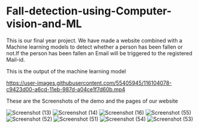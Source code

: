 # Fall-detection-using-Computer-vision-and-ML

This is our final year project. We have made a website combined with a Machine learning models to detect whether a person has been fallen or not.If the person has been fallen an Email will be triggered to the registered Mail-id.

This is the output of the machine learning model

https://user-images.githubusercontent.com/55405945/116104078-c9423d00-a6cd-11eb-987d-a04ce1f7d60b.mp4

These are the Screenshots of the demo and the pages of our website

![Screenshot (13)](https://user-images.githubusercontent.com/55405945/116104449-12928c80-a6ce-11eb-9821-783ba162ec22.png)
![Screenshot (14)](https://user-images.githubusercontent.com/55405945/116104469-17574080-a6ce-11eb-9fae-70e1461d4c30.png)
![Screenshot (16)](https://user-images.githubusercontent.com/55405945/116104513-22aa6c00-a6ce-11eb-9069-19c23cdb0083.png)
![Screenshot (55)](https://user-images.githubusercontent.com/55405945/116104643-3c4bb380-a6ce-11eb-84e4-42703c1b2cb0.png)
![Screenshot (52)](https://user-images.githubusercontent.com/55405945/116104682-42da2b00-a6ce-11eb-88c7-febda3ef17f9.png)
![Screenshot (51)](https://user-images.githubusercontent.com/55405945/116104695-466db200-a6ce-11eb-8a72-d5c416f28587.png)
![Screenshot (54)](https://user-images.githubusercontent.com/55405945/116104711-4968a280-a6ce-11eb-81eb-f3e526357fa2.png)
![Screenshot (53)](https://user-images.githubusercontent.com/55405945/116104736-4f5e8380-a6ce-11eb-8cbf-c83a0225a33e.png)

